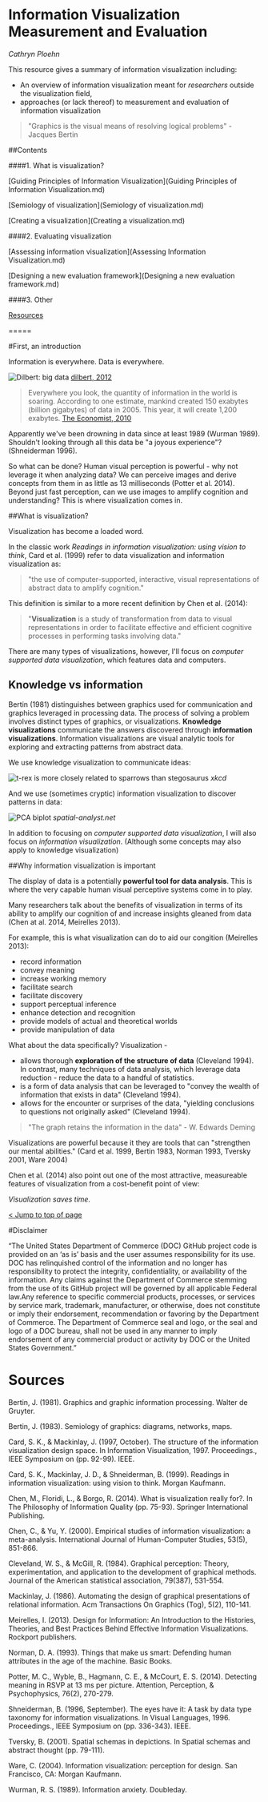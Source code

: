 Information Visualization Measurement and Evaluation
=======

_Cathryn Ploehn_

This resource gives a summary of information visualization including: 

- An overview of information visualization meant for _researchers_ outside the visualization field, 
- approaches (or lack thereof) to measurement and evaluation of information visualization 

> "Graphics is the visual means of resolving logical problems" - Jacques Bertin

##Contents

####1. What is visualization?

[Guiding Principles of Information Visualization](Guiding Principles of Information Visualization.md)

[Semiology of visualization](Semiology of visualization.md)

[Creating a visualization](Creating a visualization.md)

<!-- [Types of Visualizations](Types of Visualizations.md) -->

####2. Evaluating visualization

[Assessing information visualization](Assessing Information Visualization.md)

[Designing a new evaluation framework](Designing a new evaluation framework.md)

####3. Other

[Resources](Resources.md)

=====

#First, an introduction

Information is everywhere. Data is everywhere. 

![Dilbert: big data](images/dt120729.jpg) [dilbert, 2012](http://dilbert.com/strip/2012-07-29)

>Everywhere you look, the quantity of information in the world is soaring. According to one estimate, mankind created 150 exabytes (billion gigabytes) of data in 2005. This year, it will create 1,200 exabytes. [The Economist, 2010](http://www.economist.com/node/15579717)

Apparently we've been drowning in data since at least 1989 (Wurman 1989). Shouldn't looking through all this data be "a joyous experience"? (Shneiderman 1996). 

So what can be done? Human visual perception is powerful - why not leverage it when analyzing data? We can perceive images and derive concepts from them in as little as 13 milliseconds (Potter et al. 2014). Beyond just fast perception, can we use images to amplify cognition and understanding? This is where visualization comes in.

##What is visualization?

Visualization has become a loaded word. 

In the classic work _Readings in information visualization: using vision to think_, Card et al. (1999) refer to data visualization and information visualization as:

> "the use of computer-supported, interactive, visual representations of abstract data to amplify cognition."

This definition is similar to a more recent definition by Chen et al. (2014):

> "__Visualization__ is a study of transformation from data to visual representations in order to facilitate effective and efficient cognitive processes in performing tasks involving data."

There are many types of visualizations, however, I'll focus on _computer supported data visualization_, which features data and computers. 

## Knowledge vs information 

Bertin (1981) distinguishes between graphics used for communication and graphics leveraged in processing data. The process of solving a problem involves distinct types of graphics, or visualizations. __Knowledge visualizations__ communicate the answers discovered through __information visualizations__. Information visualizations are visual analytic tools for exploring and extracting patterns from abstract data. 

We use knowledge visualization to communicate ideas:

![t-rex is more closely related to sparrows than stegosaurus](/images/birds_and_dinosaurs.png) _xkcd_

And we use (sometimes cryptic) information visualization to discover patterns in data:

![PCA biplot](/images/Fig_PCA_biplot.jpg) _spatial-analyst.net_

In addition to focusing on _computer supported data visualization_, I will also focus on _information visualization_. (Although some concepts may also apply to knowledge visualization)

##Why information visualization is important

The display of data is a potentially __powerful tool for data analysis__. This is where the very capable human visual perceptive systems come in to play. 

Many researchers talk about the benefits of visualization in terms of its ability to amplify our cognition of and increase insights gleaned from data (Chen at al. 2014, Meirelles 2013).

For example, this is what visualization can do to aid our congition (Meirelles 2013):
- record information
- convey meaning
- increase working memory
- facilitate search
- facilitate discovery
- support perceptual inference
- enhance detection and recognition
- provide models of actual and theoretical worlds
- provide manipulation of data

What about the data specifically? Visualization \-
- allows thorough __exploration of the structure of data__ (Cleveland 1994). In contrast, many techniques of data analysis, which leverage data reduction - reduce the data to a handful of statistics. 
- is a form of data analysis that can be leveraged to "convey the wealth of information that exists in data" (Cleveland 1994). 
- allows for the encounter or surprises of the data, "yielding conclusions to questions not originally asked" (Cleveland 1994). 

> "The graph retains the information in the data" - W. Edwards Deming 

Visualizations are powerful because it they are tools that can "strengthen our mental abilities." (Card et al. 1999, Bertin 1983, Norman 1993, Tversky 2001, Ware 2004)

Chen et al. (2014) also point out one of the most attractive, measureable features of visualization from a cost-benefit point of view:

_Visualization saves time._ 

[< Jump to top of page](README.md)

#Disclaimer

“The United States Department of Commerce (DOC) GitHub project code is provided on an ‘as is’ basis and the user assumes responsibility for its use. DOC has relinquished control of the information and no longer has responsibility to protect the integrity, confidentiality, or availability of the information. Any claims against the Department of Commerce stemming from the use of its GitHub project will be governed by all applicable Federal law.Any reference to specific commercial products, processes, or services by service mark, trademark, manufacturer, or otherwise, does not constitute or imply their endorsement, recommendation or favoring by the Department of Commerce. The Department of Commerce seal and logo, or the seal and logo of a DOC bureau, shall not be used in any manner to imply endorsement of any commercial product or activity by DOC or the United States Government.”

# Sources

Bertin, J. (1981). Graphics and graphic information processing. Walter de Gruyter.

Bertin, J. (1983). Semiology of graphics: diagrams, networks, maps.

Card, S. K., & Mackinlay, J. (1997, October). The structure of the information visualization design space. In Information Visualization, 1997. Proceedings., IEEE Symposium on (pp. 92-99). IEEE.

Card, S. K., Mackinlay, J. D., & Shneiderman, B. (1999). Readings in information visualization: using vision to think. Morgan Kaufmann.

Chen, M., Floridi, L., & Borgo, R. (2014). What is visualization really for?. In The Philosophy of Information Quality (pp. 75-93). Springer International Publishing.

Chen, C., & Yu, Y. (2000). Empirical studies of information visualization: a meta-analysis. International Journal of Human-Computer Studies, 53(5), 851-866.

Cleveland, W. S., & McGill, R. (1984). Graphical perception: Theory, experimentation, and application to the development of graphical methods. Journal of the American statistical association, 79(387), 531-554.

Mackinlay, J. (1986). Automating the design of graphical presentations of relational information. Acm Transactions On Graphics (Tog), 5(2), 110-141.

Meirelles, I. (2013). Design for Information: An Introduction to the Histories, Theories, and Best Practices Behind Effective Information Visualizations. Rockport publishers.

Norman, D. A. (1993). Things that make us smart: Defending human attributes in the age of the machine. Basic Books.

Potter, M. C., Wyble, B., Hagmann, C. E., & McCourt, E. S. (2014). Detecting meaning in RSVP at 13 ms per picture. Attention, Perception, & Psychophysics, 76(2), 270-279.

Shneiderman, B. (1996, September). The eyes have it: A task by data type taxonomy for information visualizations. In Visual Languages, 1996. Proceedings., IEEE Symposium on (pp. 336-343). IEEE.

Tversky, B. (2001). Spatial schemas in depictions. In Spatial schemas and abstract thought (pp. 79-111).

Ware, C. (2004). Information visualization: perception for design. San Francisco, CA: Morgan Kaufmann.

Wurman, R. S. (1989). Information anxiety. Doubleday.